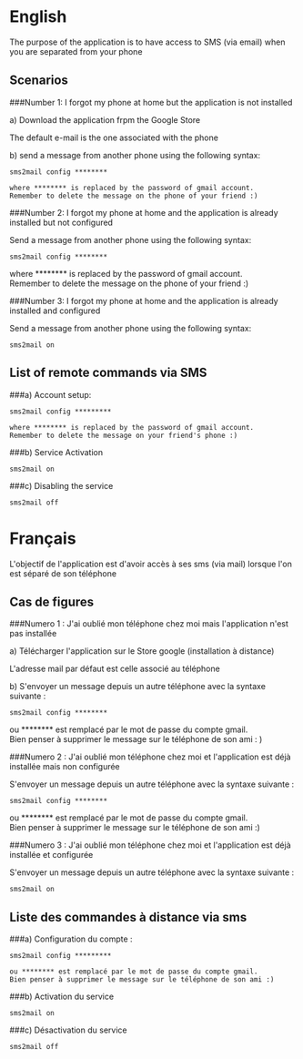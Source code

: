 English
=======

The purpose of the application is to have access to SMS (via email) when you are separated from your phone

Scenarios
--------------

###Number 1: I forgot my phone at home but the application is not installed

a) Download the application frpm the Google Store

The default e-mail is the one associated with the phone

b) send a message from another phone using the following syntax:    
<pre><code>sms2mail config ********</pre></code>    
	where ******** is replaced by the password of gmail account.   
	Remember to delete the message on the phone of your friend :)   


###Number 2: I forgot my phone at home and the application is already installed but not configured

Send a message from another phone using the following syntax:   
	<pre><code>sms2mail config ********  </pre></code>
	where ******** is replaced by the password of gmail account.   
	Remember to delete the message on the phone of your friend :)   

###Number 3: I forgot my phone at home and the application is already installed and configured

Send a message from another phone using the following syntax:   
	<pre><code>sms2mail on</pre></code>


List of remote commands via SMS
--------------------------------------

###a) Account setup:   
<pre><code>sms2mail config *********</pre></code>   
	where ******** is replaced by the password of gmail account.   
	Remember to delete the message on your friend's phone :)   


###b) Service Activation   
	<pre><code>sms2mail on</pre></code>

###c) Disabling the service   
	<pre><code>sms2mail off</pre></code>





Français
========

L'objectif de l'application est d'avoir accès à ses sms (via mail) lorsque l'on est séparé de son téléphone


Cas de figures
--------------

###Numero 1 : J'ai oublié mon téléphone chez moi mais l'application n'est pas installée

a) Télécharger l'application sur le Store google (installation à distance)

L'adresse mail par défaut est celle associé au téléphone

b) S'envoyer un message depuis un autre téléphone avec la syntaxe suivante :   
	<pre><code>sms2mail config ********</pre></code>
	ou ******** est remplacé par le mot de passe du compte gmail.   
	Bien penser à supprimer le message sur le téléphone de son ami :   )


###Numero 2 : J'ai oublié mon téléphone chez moi et l'application est déjà installée mais non configurée

S'envoyer un message depuis un autre téléphone avec la syntaxe suivante :   
	<pre><code>sms2mail config ********</pre></code>
	ou ******** est remplacé par le mot de passe du compte gmail.   
	Bien penser à supprimer le message sur le téléphone de son ami :)   


###Numero 3 : J'ai oublié mon téléphone chez moi et l'application est déjà installée et configurée

S'envoyer un message depuis un autre téléphone avec la syntaxe suivante :   
	<pre><code>sms2mail on</pre></code> 


Liste des commandes à distance via sms
--------------------------------------

###a) Configuration du compte :    
<pre><code>sms2mail config *********</pre></code>
	ou ******** est remplacé par le mot de passe du compte gmail.   
	Bien penser à supprimer le message sur le téléphone de son ami :)   


###b) Activation du service   
	<pre><code>sms2mail on</pre></code>   

###c) Désactivation du service   
	<pre><code>sms2mail off</pre></code>   






